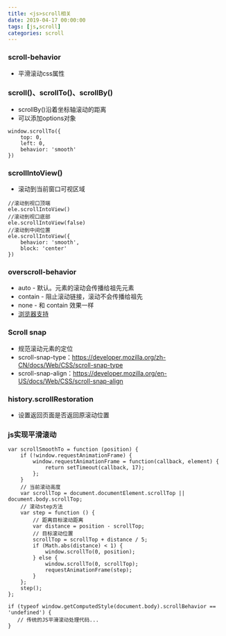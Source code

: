 ```yaml
---
title: <js>scroll相关
date: 2019-04-17 00:00:00
tags: [js,scroll]
categories: scroll
---
```



### scroll-behavior

- 平滑滚动css属性

### scroll()、scrollTo()、scrollBy()

- scrollBy()沿着坐标轴滚动的距离
- 可以添加options对象

```
window.scrollTo({
    top: 0,
  	left: 0,
  	behavior: 'smooth'
})
```

### scrollIntoView()

- 滚动到当前窗口可视区域

```
//滚动到视口顶端
ele.scrollIntoView()
//滚动到视口底部
ele.scrollIntoView(false)
//滚动到中间位置
ele.scrollIntoView({
    behavior: 'smooth',
    block: 'center'
})
```

### overscroll-behavior

- auto - 默认。元素的滚动会传播给祖先元素
- contain - 阻止滚动链接，滚动不会传播给祖先
- none - 和 contain 效果一样
- [浏览器支持](https://caniuse.com/#search=overscroll-behavior)

### Scroll snap

- 规范滚动元素的定位
- scroll-snap-type：https://developer.mozilla.org/zh-CN/docs/Web/CSS/scroll-snap-type
- scroll-snap-align：https://developer.mozilla.org/en-US/docs/Web/CSS/scroll-snap-align

### history.scrollRestoration

- 设置返回页面是否返回原滚动位置

### js实现平滑滚动

```
var scrollSmoothTo = function (position) {
    if (!window.requestAnimationFrame) {
        window.requestAnimationFrame = function(callback, element) {
            return setTimeout(callback, 17);
        };
    }
    // 当前滚动高度
    var scrollTop = document.documentElement.scrollTop || document.body.scrollTop;
    // 滚动step方法
    var step = function () {
        // 距离目标滚动距离
        var distance = position - scrollTop;
        // 目标滚动位置
        scrollTop = scrollTop + distance / 5;
        if (Math.abs(distance) < 1) {
            window.scrollTo(0, position);
        } else {
            window.scrollTo(0, scrollTop);
            requestAnimationFrame(step);
        }
    };
    step();
};

if (typeof window.getComputedStyle(document.body).scrollBehavior == 'undefined') {
   // 传统的JS平滑滚动处理代码...
}
```
